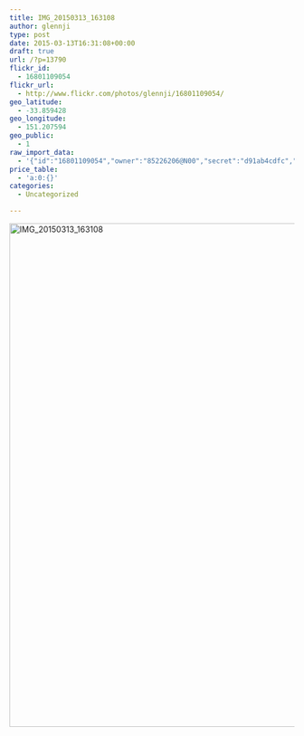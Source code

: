 ```yaml
---
title: IMG_20150313_163108
author: glennji
type: post
date: 2015-03-13T16:31:08+00:00
draft: true
url: /?p=13790
flickr_id:
  - 16801109054
flickr_url:
  - http://www.flickr.com/photos/glennji/16801109054/
geo_latitude:
  - -33.859428
geo_longitude:
  - 151.207594
geo_public:
  - 1
raw_import_data:
  - '{"id":"16801109054","owner":"85226206@N00","secret":"d91ab4cdfc","server":"7766","farm":8,"title":"IMG_20150313_163108","ispublic":0,"isfriend":0,"isfamily":0,"description":{"_content":""},"dateupload":"1431087575","lastupdate":"1431087581","datetaken":"2015-03-13 16:31:08","datetakengranularity":"0","datetakenunknown":"0","ownername":"glennji","tags":"","machine_tags":"","originalsecret":"00dc4e87ff","originalformat":"jpg","latitude":"-33.859428","longitude":"151.207594","accuracy":"16","context":0,"place_id":"uyU97kpTVLseY.4z4g","woeid":"26198434","geo_is_family":0,"geo_is_friend":0,"geo_is_contact":0,"geo_is_public":0,"media":"photo","media_status":"ready","url_o":"https://farm8.staticflickr.com/7766/16801109054_00dc4e87ff_o.jpg","height_o":"4208","width_o":"3120"}'
price_table:
  - 'a:0:{}'
categories:
  - Uncategorized

---
```

<p class="flickr-image">
  <a href="http://www.flickr.com/photos/glennji/16801109054/" class="flickr-link"><img src="/wp-content/uploads/2015/03/16801109054_00dc4e87ff_o-759x1024.jpg" width="660" height="890" alt="IMG_20150313_163108" class="keyring-img" /></a>
</p>
